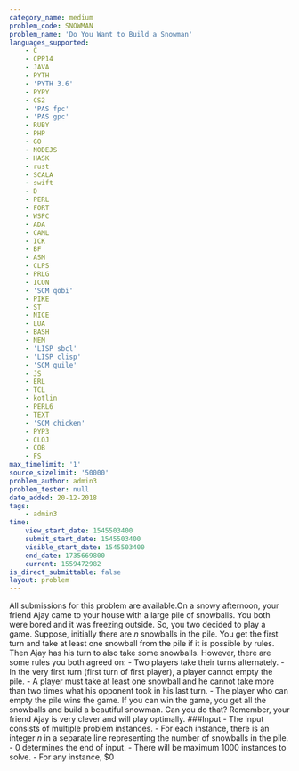 ```yaml
---
category_name: medium
problem_code: SNOWMAN
problem_name: 'Do You Want to Build a Snowman'
languages_supported:
    - C
    - CPP14
    - JAVA
    - PYTH
    - 'PYTH 3.6'
    - PYPY
    - CS2
    - 'PAS fpc'
    - 'PAS gpc'
    - RUBY
    - PHP
    - GO
    - NODEJS
    - HASK
    - rust
    - SCALA
    - swift
    - D
    - PERL
    - FORT
    - WSPC
    - ADA
    - CAML
    - ICK
    - BF
    - ASM
    - CLPS
    - PRLG
    - ICON
    - 'SCM qobi'
    - PIKE
    - ST
    - NICE
    - LUA
    - BASH
    - NEM
    - 'LISP sbcl'
    - 'LISP clisp'
    - 'SCM guile'
    - JS
    - ERL
    - TCL
    - kotlin
    - PERL6
    - TEXT
    - 'SCM chicken'
    - PYP3
    - CLOJ
    - COB
    - FS
max_timelimit: '1'
source_sizelimit: '50000'
problem_author: admin3
problem_tester: null
date_added: 20-12-2018
tags:
    - admin3
time:
    view_start_date: 1545503400
    submit_start_date: 1545503400
    visible_start_date: 1545503400
    end_date: 1735669800
    current: 1559472982
is_direct_submittable: false
layout: problem
---
```

All submissions for this problem are available.On a snowy afternoon, your friend Ajay came to your house with a large pile of snowballs. You both were bored and it was freezing outside. So, you two decided to play a game. Suppose, initially there are $n$ snowballs in the pile. You get the first turn and take at least one snowball from the pile if it is possible by rules. Then Ajay has his turn to also take some snowballs. However, there are some rules you both agreed on: - Two players take their turns alternately. - In the very first turn (first turn of first player), a player cannot empty the pile. - A player must take at least one snowball and he cannot take more than two times what his opponent took in his last turn. - The player who can empty the pile wins the game. If you can win the game, you get all the snowballs and build a beautiful snowman. Can you do that? Remember, your friend Ajay is very clever and will play optimally. ###Input - The input consists of multiple problem instances. - For each instance, there is an integer $n$ in a separate line representing the number of snowballs in the pile. - 0 determines the end of input. - There will be maximum 1000 instances to solve. - For any instance, $0

